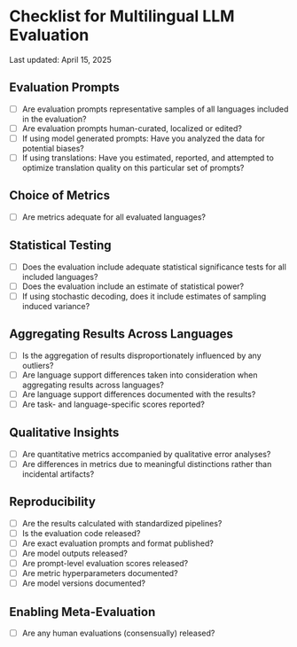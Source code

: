 # Checklist for Multilingual LLM Evaluation

Last updated: April 15, 2025

## Evaluation Prompts
- [ ] Are evaluation prompts representative samples of all languages included in the evaluation?
- [ ] Are evaluation prompts human-curated, localized or edited?
- [ ] If using model generated prompts: Have you analyzed the data for potential biases?
- [ ] If using translations: Have you estimated, reported, and attempted to optimize translation quality on this particular set of prompts?

## Choice of Metrics
- [ ] Are metrics adequate for all evaluated languages?

## Statistical Testing
- [ ] Does the evaluation include adequate statistical significance tests for all included languages?
- [ ] Does the evaluation include an estimate of statistical power?
- [ ] If using stochastic decoding, does it include estimates of sampling induced variance?

## Aggregating Results Across Languages
- [ ] Is the aggregation of results disproportionately influenced by any outliers?
- [ ] Are language support differences taken into consideration when aggregating results across languages?
- [ ] Are language support differences documented with the results?
- [ ] Are task- and language-specific scores reported?

## Qualitative Insights
- [ ] Are quantitative metrics accompanied by qualitative error analyses?
- [ ] Are differences in metrics due to meaningful distinctions rather than incidental artifacts?

## Reproducibility
- [ ] Are the results calculated with standardized pipelines?
- [ ] Is the evaluation code released?
- [ ] Are exact evaluation prompts and format published?
- [ ] Are model outputs released?
- [ ] Are prompt-level evaluation scores released?
- [ ] Are metric hyperparameters documented?
- [ ] Are model versions documented?

 ## Enabling Meta-Evaluation
 - [ ] Are any human evaluations (consensually) released?
